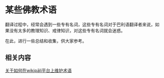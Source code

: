 # 某些佛教术语

翻译过程中，经常会遇到一些专有名词，这些专有名词对于巴利语翻译者来说，如果没有太多的教理知识、戒律知识，对这些专有名词就会迷惑。

在此，进行一些总结和收集，供大家参考。


## 相关内容
[关于如何在wikipāli平台上维护术语](https://www-hk.wikipali.org/app/article/index.php?view=article&id=2997fb49-4544-4978-bd96-97a30e6718ae&collection=cd235b46-d35f-42a9-9653-733cdb9a1e8d&display=para&mode=read&direction=row)